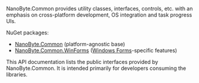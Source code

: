 NanoByte.Common provides utility classes, interfaces, controls, etc. with an emphasis on cross-platform development, OS integration and task progress UIs.

NuGet packages:
- [NanoByte.Common](https://www.nuget.org/packages/NanoByte.Common/) (platform-agnostic base)
- [NanoByte.Common.WinForms](https://www.nuget.org/packages/NanoByte.Common.WinForms/) ([Windows Forms](https://docs.microsoft.com/en-us/dotnet/framework/winforms/)-specific features)

This API documentation lists the public interfaces provided by NanoByte.Common. It is intended primarily for developers consuming the libraries.
